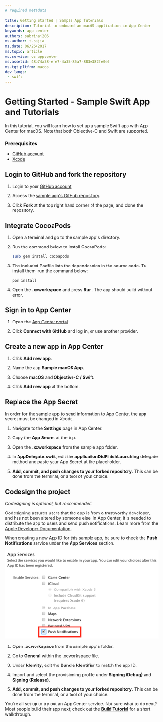 ```yaml
---
# required metadata

title: Getting Started | Sample App Tutorials
description: Tutorial to onboard an macOS application in App Center
keywords: app center
authors: sabrinaj206
ms.author: t-sajia
ms.date: 06/26/2017
ms.topic: article
ms.service: vs-appcenter
ms.assetid: 48b74a38-efe7-4a35-85a7-883e382fe0ef
ms.tgt_pltfrm: macos
dev_langs:  
 - swift
---
```


# Getting Started - Sample Swift App and Tutorials

In this tutorial, you will learn how to set up a sample Swift app with App Center for macOS. Note that both Objective-C and Swift are supported.

### Prerequisites
- [GitHub account](https://github.com/join)
- [Xcode](https://itunes.apple.com/us/app/xcode/id497799835?mt=12#)

## Login to GitHub and fork the repository
1. Login to your [GitHub account](https://github.com/join).

2. Access the [sample app's GitHub repository](https://github.com/VSAppCenter/sampleapp-macos-swift).

3. Click **Fork** at the top right hand corner of the page, and clone the repository.

## Integrate CocoaPods
1. Open a terminal and go to the sample app's directory.

2. Run the command below to install CocoaPods:

   ```bash
   sudo gem install cocoapods
   ```

3. The included Podfile lists the dependencies in the source code. To install them, run the command below:

   ```bash
   pod install
   ```

4. Open the **.xcworkspace** and press **Run**. The app should build without error.


## Sign in to App Center

1. Open the [App Center portal](https://appcenter.ms).

2. Click **Connect with GitHub** and log in, or use another provider.

## Create a new app in App Center

1. Click **Add new app**.

2. Name the app **Sample macOS App**.

3. Choose **macOS** and **Objective-C / Swift**.

4. Click **Add new app** at the bottom.  

## Replace the App Secret

In order for the sample app to send information to App Center, the app secret must be changed in Xcode.

1. Navigate to the **Settings** page in App Center.

2. Copy the **App Secret** at the top.

3. Open the **.xcworkspace** from the sample app folder.

4. In **AppDelegate.swift**, edit the **applicationDidFinishLaunching** delegate method and paste your App Secret at the placeholder.

5. **Add, commit, and push changes to your forked repository.** This can be done from the terminal, or a tool of your choice.


## Codesign the project

*Codesigning is optional, but recommended.*

Codesigning assures users that the app is from a trustworthy developer, and has not been altered by someone else. In App Center, it is needed to distribute the app to users and send push notifications. Learn more from the [Apple Developer Documentation](https://developer.apple.com/library/content/documentation/IDEs/Conceptual/AppDistributionGuide/MaintainingProfiles/MaintainingProfiles.html).

When creating a new App ID for this sample app, be sure to check the **Push Notifications** service under the **App Services** section.

  ![Push App Service](images/AppID_push_macOS.png)

1. Open **.xcworkspace** from the sample app's folder.

2. Go to **General** within the .xcworkspace file.

3. Under **Identity**, edit the **Bundle Identifier** to match the app ID.

4. Import and select the provisioning profile under **Signing (Debug)** and **Signing (Release)**.

5. **Add, commit, and push changes to your forked repository.** This can be done from the terminal, or a tool of your choice.

You're all set up to try out an App Center service. Not sure what to do next? Most people build their app next; check out the **[Build Tutorial](build.md)** for a short walkthrough.
